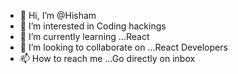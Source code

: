 - 👋 Hi, I’m @Hisham
- 👀 I’m interested in Coding hackings
- 🌱 I’m currently learning ...React
- 💞️ I’m looking to collaborate on ...React Developers
- 📫 How to reach me ...Go directly on inbox

<!---
kcnpecn/kcnpecn is a ✨ special ✨ repository because its `README.md` (this file) appears on your GitHub profile.
You can click the Preview link to take a look at your changes.
--->
